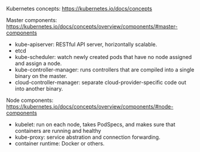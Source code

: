 Kubernetes concepts: https://kubernetes.io/docs/concepts

Master components: https://kubernetes.io/docs/concepts/overview/components/#master-components

- kube-apiserver: RESTful API server, horizontally scalable.
- etcd
- kube-scheduler: watch newly created pods that have no node assigned and assign a node.
- kube-controller-manager: runs controllers that are compiled into a single binary on the master.
- cloud-controller-manager: separate cloud-provider-specific code out into another binary.

Node components: https://kubernetes.io/docs/concepts/overview/components/#node-components

- kubelet: run on each node, takes PodSpecs, and makes sure that containers are running and healthy
- kube-proxy: service abstration and connection forwarding.
- container runtime: Docker or others.

